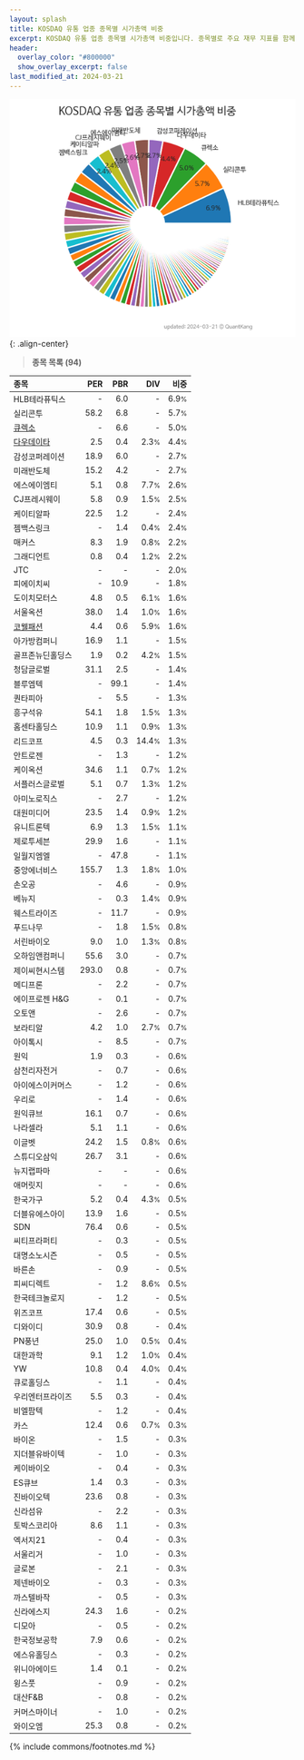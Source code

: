 ```yaml
---
layout: splash
title: KOSDAQ 유통 업종 종목별 시가총액 비중
excerpt: KOSDAQ 유통 업종 종목별 시가총액 비중입니다. 종목별로 주요 재무 지표를 함께 표시합니다.
header:
  overlay_color: "#800000"
  show_overlay_excerpt: false
last_modified_at: 2024-03-21
---
```



![KOSDAQ 유통 업종 종목별 시가총액 비중](/stats/sector/images/kosdaq_업종_유통_종목.png){: .align-center}


> **종목 목록 (94)**<a id="list"></a>

| **종목** | **PER** | **PBR** | **DIV** | **비중** |
| :------- | ------: | ------: | ------: | -------: |
| HLB테라퓨틱스 | - | 6.0 | - | 6.9<small>%</small> |
| 실리콘투 | 58.2 | 6.8 | - | 5.7<small>%</small> |
| [큐렉소](/060280/) | - | 6.6 | - | 5.0<small>%</small> |
| [다우데이타](/032190/) | 2.5 | 0.4 | 2.3<small>%</small> | 4.4<small>%</small> |
| 감성코퍼레이션 | 18.9 | 6.0 | - | 2.7<small>%</small> |
| 미래반도체 | 15.2 | 4.2 | - | 2.7<small>%</small> |
| 에스에이엠티 | 5.1 | 0.8 | 7.7<small>%</small> | 2.6<small>%</small> |
| CJ프레시웨이 | 5.8 | 0.9 | 1.5<small>%</small> | 2.5<small>%</small> |
| 케이티알파 | 22.5 | 1.2 | - | 2.4<small>%</small> |
| 젬백스링크 | - | 1.4 | 0.4<small>%</small> | 2.4<small>%</small> |
| 매커스 | 8.3 | 1.9 | 0.8<small>%</small> | 2.2<small>%</small> |
| 그래디언트 | 0.8 | 0.4 | 1.2<small>%</small> | 2.2<small>%</small> |
| JTC | - | - | - | 2.0<small>%</small> |
| 피에이치씨 | - | 10.9 | - | 1.8<small>%</small> |
| 도이치모터스 | 4.8 | 0.5 | 6.1<small>%</small> | 1.6<small>%</small> |
| 서울옥션 | 38.0 | 1.4 | 1.0<small>%</small> | 1.6<small>%</small> |
| [코웰패션](/033290/) | 4.4 | 0.6 | 5.9<small>%</small> | 1.6<small>%</small> |
| 아가방컴퍼니 | 16.9 | 1.1 | - | 1.5<small>%</small> |
| 골프존뉴딘홀딩스 | 1.9 | 0.2 | 4.2<small>%</small> | 1.5<small>%</small> |
| 청담글로벌 | 31.1 | 2.5 | - | 1.4<small>%</small> |
| 블루엠텍 | - | 99.1 | - | 1.4<small>%</small> |
| 퀀타피아 | - | 5.5 | - | 1.3<small>%</small> |
| 흥구석유 | 54.1 | 1.8 | 1.5<small>%</small> | 1.3<small>%</small> |
| 홈센타홀딩스 | 10.9 | 1.1 | 0.9<small>%</small> | 1.3<small>%</small> |
| 리드코프 | 4.5 | 0.3 | 14.4<small>%</small> | 1.3<small>%</small> |
| 안트로젠 | - | 1.3 | - | 1.2<small>%</small> |
| 케이옥션 | 34.6 | 1.1 | 0.7<small>%</small> | 1.2<small>%</small> |
| 서플러스글로벌 | 5.1 | 0.7 | 1.3<small>%</small> | 1.2<small>%</small> |
| 아미노로직스 | - | 2.7 | - | 1.2<small>%</small> |
| 대원미디어 | 23.5 | 1.4 | 0.9<small>%</small> | 1.2<small>%</small> |
| 유니트론텍 | 6.9 | 1.3 | 1.5<small>%</small> | 1.1<small>%</small> |
| 제로투세븐 | 29.9 | 1.6 | - | 1.1<small>%</small> |
| 일월지엠엘 | - | 47.8 | - | 1.1<small>%</small> |
| 중앙에너비스 | 155.7 | 1.3 | 1.8<small>%</small> | 1.0<small>%</small> |
| 손오공 | - | 4.6 | - | 0.9<small>%</small> |
| 베뉴지 | - | 0.3 | 1.4<small>%</small> | 0.9<small>%</small> |
| 웨스트라이즈 | - | 11.7 | - | 0.9<small>%</small> |
| 푸드나무 | - | 1.8 | 1.5<small>%</small> | 0.8<small>%</small> |
| 서린바이오 | 9.0 | 1.0 | 1.3<small>%</small> | 0.8<small>%</small> |
| 오하임앤컴퍼니 | 55.6 | 3.0 | - | 0.7<small>%</small> |
| 제이씨현시스템 | 293.0 | 0.8 | - | 0.7<small>%</small> |
| 메디프론 | - | 2.2 | - | 0.7<small>%</small> |
| 에이프로젠 H&G | - | 0.1 | - | 0.7<small>%</small> |
| 오토앤 | - | 2.6 | - | 0.7<small>%</small> |
| 보라티알 | 4.2 | 1.0 | 2.7<small>%</small> | 0.7<small>%</small> |
| 아이톡시 | - | 8.5 | - | 0.7<small>%</small> |
| 원익 | 1.9 | 0.3 | - | 0.6<small>%</small> |
| 삼천리자전거 | - | 0.7 | - | 0.6<small>%</small> |
| 아이에스이커머스 | - | 1.2 | - | 0.6<small>%</small> |
| 우리로 | - | 1.4 | - | 0.6<small>%</small> |
| 원익큐브 | 16.1 | 0.7 | - | 0.6<small>%</small> |
| 나라셀라 | 5.1 | 1.1 | - | 0.6<small>%</small> |
| 이글벳 | 24.2 | 1.5 | 0.8<small>%</small> | 0.6<small>%</small> |
| 스튜디오삼익 | 26.7 | 3.1 | - | 0.6<small>%</small> |
| 뉴지랩파마 | - | - | - | 0.6<small>%</small> |
| 애머릿지 | - | - | - | 0.6<small>%</small> |
| 한국가구 | 5.2 | 0.4 | 4.3<small>%</small> | 0.5<small>%</small> |
| 더블유에스아이 | 13.9 | 1.6 | - | 0.5<small>%</small> |
| SDN | 76.4 | 0.6 | - | 0.5<small>%</small> |
| 씨티프라퍼티 | - | 0.3 | - | 0.5<small>%</small> |
| 대명소노시즌 | - | 0.5 | - | 0.5<small>%</small> |
| 바른손 | - | 0.9 | - | 0.5<small>%</small> |
| 피씨디렉트 | - | 1.2 | 8.6<small>%</small> | 0.5<small>%</small> |
| 한국테크놀로지 | - | 1.2 | - | 0.5<small>%</small> |
| 위즈코프 | 17.4 | 0.6 | - | 0.5<small>%</small> |
| 디와이디 | 30.9 | 0.8 | - | 0.4<small>%</small> |
| PN풍년 | 25.0 | 1.0 | 0.5<small>%</small> | 0.4<small>%</small> |
| 대한과학 | 9.1 | 1.2 | 1.0<small>%</small> | 0.4<small>%</small> |
| YW | 10.8 | 0.4 | 4.0<small>%</small> | 0.4<small>%</small> |
| 큐로홀딩스 | - | 1.1 | - | 0.4<small>%</small> |
| 우리엔터프라이즈 | 5.5 | 0.3 | - | 0.4<small>%</small> |
| 비엘팜텍 | - | 1.2 | - | 0.4<small>%</small> |
| 카스 | 12.4 | 0.6 | 0.7<small>%</small> | 0.3<small>%</small> |
| 바이온 | - | 1.5 | - | 0.3<small>%</small> |
| 지더블유바이텍 | - | 1.0 | - | 0.3<small>%</small> |
| 케이바이오 | - | 0.4 | - | 0.3<small>%</small> |
| ES큐브 | 1.4 | 0.3 | - | 0.3<small>%</small> |
| 진바이오텍 | 23.6 | 0.8 | - | 0.3<small>%</small> |
| 신라섬유 | - | 2.2 | - | 0.3<small>%</small> |
| 토박스코리아 | 8.6 | 1.1 | - | 0.3<small>%</small> |
| 엑서지21 | - | 0.4 | - | 0.3<small>%</small> |
| 서울리거 | - | 1.0 | - | 0.3<small>%</small> |
| 글로본 | - | 2.1 | - | 0.3<small>%</small> |
| 제넨바이오 | - | 0.3 | - | 0.3<small>%</small> |
| 까스텔바작 | - | 0.5 | - | 0.3<small>%</small> |
| 신라에스지 | 24.3 | 1.6 | - | 0.2<small>%</small> |
| 디모아 | - | 0.5 | - | 0.2<small>%</small> |
| 한국정보공학 | 7.9 | 0.6 | - | 0.2<small>%</small> |
| 에스유홀딩스 | - | 0.3 | - | 0.2<small>%</small> |
| 위니아에이드 | 1.4 | 0.1 | - | 0.2<small>%</small> |
| 윙스풋 | - | 0.9 | - | 0.2<small>%</small> |
| 대산F&B | - | 0.8 | - | 0.2<small>%</small> |
| 커머스마이너 | - | 1.0 | - | 0.2<small>%</small> |
| 와이오엠 | 25.3 | 0.8 | - | 0.2<small>%</small> |

{% include commons/footnotes.md %}